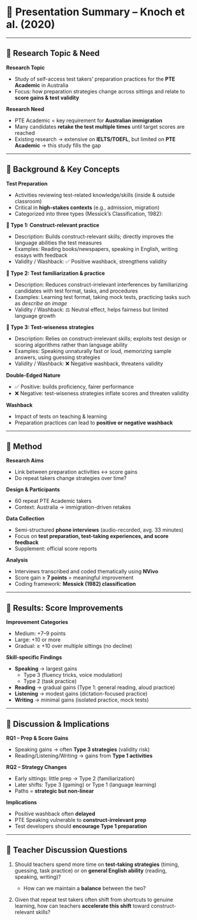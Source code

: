 # 📖 Presentation Summary – Knoch et al. (2020)

---

## 🌳 Research Topic & Need  

**Research Topic**  
- Study of self-access test takers’ preparation practices for the **PTE Academic** in Australia  
- Focus: how preparation strategies change across sittings and relate to **score gains & test validity**  

**Research Need**  
- PTE Academic = key requirement for **Australian immigration**  
- Many candidates **retake the test multiple times** until target scores are reached  
- Existing research → extensive on **IELTS/TOEFL**, but limited on **PTE Academic** → this study fills the gap  

---

## 🌳 Background & Key Concepts  

**Test Preparation**  
- Activities reviewing test-related knowledge/skills (inside & outside classroom)  
- Critical in **high-stakes contexts** (e.g., admission, migration)  
- Categorized into three types (Messick’s Classification, 1982):  

**🔹 Type 1: Construct-relevant practice**  
- Description: Builds construct-relevant skills; directly improves the language abilities the test measures  
- Examples: Reading books/newspapers, speaking in English, writing essays with feedback  
- Validity / Washback: ✅ Positive washback, strengthens validity  

**🔹 Type 2: Test familiarization & practice**  
- Description: Reduces construct-irrelevant interferences by familiarizing candidates with test format, tasks, and procedures  
- Examples: Learning test format, taking mock tests, practicing tasks such as *describe an image*  
- Validity / Washback: ⚖️ Neutral effect, helps fairness but limited language growth  

**🔹 Type 3: Test-wiseness strategies**  
- Description: Relies on construct-irrelevant skills; exploits test design or scoring algorithms rather than language ability  
- Examples: Speaking unnaturally fast or loud, memorizing sample answers, using guessing strategies  
- Validity / Washback: ❌ Negative washback, threatens validity  

**Double-Edged Nature**  
- ✅ Positive: builds proficiency, fairer performance  
- ❌ Negative: test-wiseness strategies inflate scores and threaten validity  

**Washback**  
- Impact of tests on teaching & learning  
- Preparation practices can lead to **positive or negative washback**  

---

## 🌳 Method  

**Research Aims**  
- Link between preparation activities ↔ score gains  
- Do repeat takers change strategies over time?  

**Design & Participants**  
- 60 repeat PTE Academic takers 
- Context: Australia → immigration-driven retakes  

**Data Collection**  
- Semi-structured **phone interviews** (audio-recorded, avg. 33 minutes)  
- Focus on **test preparation, test-taking experiences, and score feedback**  
- Supplement: official score reports  

**Analysis**  
- Interviews transcribed and coded thematically using **NVivo**  
- Score gain ≥ **7 points** = meaningful improvement  
- Coding framework: **Messick (1982) classification**  

---

## 🌳 Results: Score Improvements  

**Improvement Categories**  
- Medium: +7–9 points  
- Large: +10 or more  
- Gradual: ≥ +10 over multiple sittings (no decline)  

**Skill-specific Findings**  
- **Speaking** → largest gains  
  - Type 3 (fluency tricks, voice modulation)  
  - Type 2 (task practice)  
- **Reading** → gradual gains (Type 1: general reading, aloud practice)  
- **Listening** → modest gains (dictation-focused practice)  
- **Writing** → minimal gains (isolated practice, mock tests)  

---

## 🌳 Discussion & Implications  

**RQ1 – Prep & Score Gains**  
- Speaking gains → often **Type 3 strategies** (validity risk)  
- Reading/Listening/Writing → gains from **Type 1 activities**  

**RQ2 – Strategy Changes**  
- Early sittings: little prep → Type 2 (familiarization)  
- Later shifts: Type 3 (gaming) or Type 1 (language learning)  
- Paths = **strategic but non-linear**  

**Implications**  
- Positive washback often **delayed**  
- PTE Speaking vulnerable to **construct-irrelevant prep**  
- Test developers should **encourage Type 1 preparation**  

---

## 🌳 Teacher Discussion Questions  

1. Should teachers spend more time on **test-taking strategies** (timing, guessing, task practice) or on **general English ability** (reading, speaking, writing)?  
   - How can we maintain a **balance** between the two?  

2. Given that repeat test takers often shift from shortcuts to genuine learning, how can teachers **accelerate this shift** toward construct-relevant skills?  
